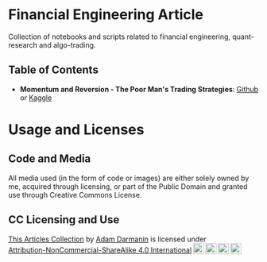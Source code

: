 # Financial Engineering Article

Collection of  notebooks and scripts related to financial engineering, quant-research and algo-trading.

## Table of Contents

- **Momentum and Reversion - The Poor Man's Trading Strategies**: [Github](https://github.com/adamd1985/quant_research/blob/main/momentum-and-mean-reversion-quant.ipynb) or [Kaggle](https://www.kaggle.com/code/addarm/momentum-and-mean-reversion-quant)


# Usage and Licenses

## Code and Media

All media used (in the form of code or images) are either solely owned by me, acquired through licensing, or part of the Public Domain and granted use through Creative Commons License.

## CC Licensing and Use

<p xmlns:cc="http://creativecommons.org/ns#" xmlns:dct="http://purl.org/dc/terms/"><a property="dct:title" rel="cc:attributionURL" href="https://github.com/adamd1985/articles">This Articles Collection</a> by <a rel="cc:attributionURL dct:creator" property="cc:attributionName" href="https://www.linkedin.com/in/adam-darmanin/">Adam Darmanin</a> is licensed under <a href="http://creativecommons.org/licenses/by-nc-sa/4.0/?ref=chooser-v1" target="_blank" rel="license noopener noreferrer" style="display:inline-block;">Attribution-NonCommercial-ShareAlike 4.0 International<img style="height:22px!important;margin-left:3px;vertical-align:text-bottom;" src="https://mirrors.creativecommons.org/presskit/icons/cc.svg?ref=chooser-v1"><img style="height:22px!important;margin-left:3px;vertical-align:text-bottom;" src="https://mirrors.creativecommons.org/presskit/icons/by.svg?ref=chooser-v1"><img style="height:22px!important;margin-left:3px;vertical-align:text-bottom;" src="https://mirrors.creativecommons.org/presskit/icons/nc.svg?ref=chooser-v1"><img style="height:22px!important;margin-left:3px;vertical-align:text-bottom;" src="https://mirrors.creativecommons.org/presskit/icons/sa.svg?ref=chooser-v1"></a></p>

